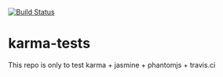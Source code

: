 [![Build Status](https://travis-ci.org/lxibarra/karma-tests.svg?branch=master)](https://travis-ci.org/lxibarra/karma-tests)
# karma-tests
This repo is only to test karma + jasmine + phantomjs + travis.ci

